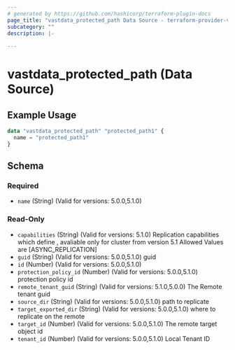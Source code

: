 ```yaml
---
# generated by https://github.com/hashicorp/terraform-plugin-docs
page_title: "vastdata_protected_path Data Source - terraform-provider-vastdata"
subcategory: ""
description: |-
  
---
```


# vastdata_protected_path (Data Source)



## Example Usage

```terraform
data "vastdata_protected_path" "protected_path1" {
  name = "protected_path1"
}
```

<!-- schema generated by tfplugindocs -->
## Schema

### Required

- `name` (String) (Valid for versions: 5.0.0,5.1.0)

### Read-Only

- `capabilities` (String) (Valid for versions: 5.1.0) Replication capabilities which define , avaliable only for cluster from version 5.1 Allowed Values are [ASYNC_REPLICATION]
- `guid` (String) (Valid for versions: 5.0.0,5.1.0) guid
- `id` (Number) (Valid for versions: 5.0.0,5.1.0)
- `protection_policy_id` (Number) (Valid for versions: 5.0.0,5.1.0) protection policy id
- `remote_tenant_guid` (String) (Valid for versions: 5.1.0,5.0.0) The Remote tenant guid
- `source_dir` (String) (Valid for versions: 5.0.0,5.1.0) path to replicate
- `target_exported_dir` (String) (Valid for versions: 5.0.0,5.1.0) where to replicate on the remote
- `target_id` (Number) (Valid for versions: 5.0.0,5.1.0) The remote target object id
- `tenant_id` (Number) (Valid for versions: 5.0.0,5.1.0) Local Tenant ID
